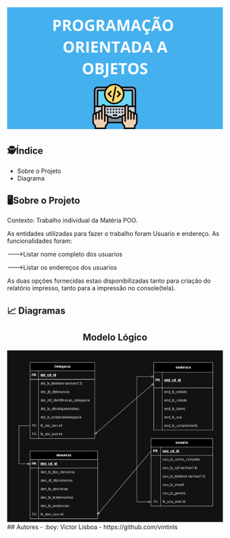 
<h1 align="center">
    <img src="imagemTrabIndividual.png">
</h1>

## :detective:Índice

<ul>
    <li>Sobre o Projeto</li>
    <li>Diagrama</li>
</ul>

## :desktop_computer:Sobre o Projeto

Contexto: Trabalho individual da Matéria POO.

As entidades utilizadas para fazer o trabalho foram Usuario e endereço.
As funcionalidades foram:

--->Listar nome completo dos usuarios

--->Listar os endereços dos usuarios

As duas opções fornecidas estao disponibilizadas tanto para criação do relatório impresso, tanto para a impressão no console(tela).



## :chart_with_upwards_trend: Diagramas

<div align="center">


  ## Modelo Lógico
   <img src="modeloLogico.png">

</div>
## Autores
- :boy:
Victor Lisboa - https://github.com/vintinls
